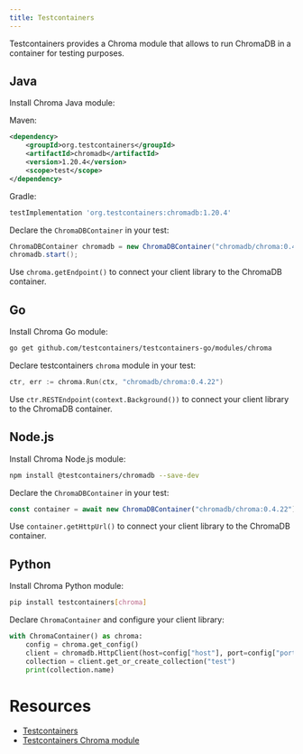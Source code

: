 ```yaml
---
title: Testcontainers
---
```


Testcontainers provides a Chroma module that allows to run ChromaDB in a container for testing purposes.

## Java

Install Chroma Java module:

Maven:

```xml
<dependency>
    <groupId>org.testcontainers</groupId>
    <artifactId>chromadb</artifactId>
    <version>1.20.4</version>
    <scope>test</scope>
</dependency>
```

Gradle:

```groovy
testImplementation 'org.testcontainers:chromadb:1.20.4'
```

Declare the `ChromaDBContainer` in your test:

```java
ChromaDBContainer chromadb = new ChromaDBContainer("chromadb/chroma:0.4.22");
chromadb.start();
```

Use `chroma.getEndpoint()` to connect your client library to the ChromaDB container.

## Go

Install Chroma Go module:

```bash
go get github.com/testcontainers/testcontainers-go/modules/chroma
```

Declare testcontainers `chroma` module in your test:

```go
ctr, err := chroma.Run(ctx, "chromadb/chroma:0.4.22")
```

Use `ctr.RESTEndpoint(context.Background())` to connect your client library to the ChromaDB container.


## Node.js

Install Chroma Node.js module:

```bash
npm install @testcontainers/chromadb --save-dev
```

Declare the `ChromaDBContainer` in your test:

```typescript
const container = await new ChromaDBContainer("chromadb/chroma:0.4.22").start();
```

Use `container.getHttpUrl()` to connect your client library to the ChromaDB container.

## Python

Install Chroma Python module:

```bash
pip install testcontainers[chroma]
```

Declare `ChromaContainer` and configure your client library: 

```python
with ChromaContainer() as chroma:
    config = chroma.get_config()
    client = chromadb.HttpClient(host=config["host"], port=config["port"])
    collection = client.get_or_create_collection("test")
    print(collection.name)
```

# Resources

* [Testcontainers](https://testcontainers.com/)
* [Testcontainers Chroma module](https://testcontainers.com/modules/chroma/)